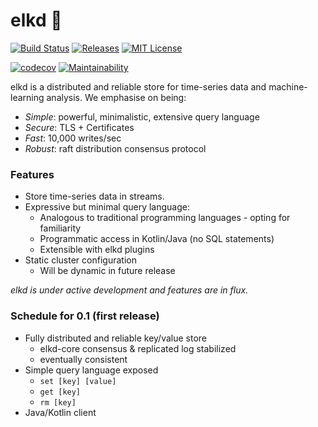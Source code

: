 # elkd 🦌
[![Build Status](https://travis-ci.com/elkd/elkd.svg?branch=master)](https://travis-ci.com/elkd/elkd)
[![Releases](https://img.shields.io/github/release/elkd/elkd/all.svg?style=flat-square)](https://github.com/elkd/elkd/releases)
[![MIT License](http://img.shields.io/badge/license-MIT-green.svg) ](https://github.com/mockito/mockito/blob/master/LICENSE)


[![codecov](https://codecov.io/gh/elkd/elkd/branch/master/graph/badge.svg)](https://codecov.io/gh/elkd/elkd)
[![Maintainability](https://api.codeclimate.com/v1/badges/584249e219d2df7bb0ae/maintainability)](https://codeclimate.com/github/elkd/elkd/maintainability)

elkd is a distributed and reliable store for time-series data and machine-learning analysis.  We emphasise on being:
- *Simple*: powerful, minimalistic, extensive query language
- *Secure*: TLS + Certificates
- *Fast*: 10,000 writes/sec
- *Robust*: raft distribution consensus protocol 

### Features

- Store time-series data in streams.
- Expressive but minimal query language:
    - Analogous to traditional programming languages - opting for familiarity
    - Programmatic access in Kotlin/Java (no SQL statements)
    - Extensible with elkd plugins
- Static cluster configuration
    - Will be dynamic in future release

*elkd is under active development and features are in flux.*

### Schedule for 0.1 (first release)
- Fully distributed and reliable key/value store
    - elkd-core consensus & replicated log stabilized
    - eventually consistent
- Simple query language exposed 
	- `set [key] [value]`
	- `get [key]`
	- `rm [key]`
- Java/Kotlin client

